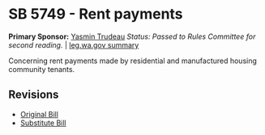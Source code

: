 # SB 5749 - Rent payments
**Primary Sponsor:** [Yasmin Trudeau](/person/leg/yasmin.trudeau.md)
*Status: Passed to Rules Committee for second reading.* | [leg.wa.gov summary](https://app.leg.wa.gov/billsummary?BillNumber=5749&Year=2021)

Concerning rent payments made by residential and manufactured housing community tenants.

## Revisions
* [Original Bill](1/)
* [Substitute Bill](S/)